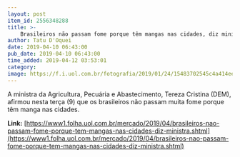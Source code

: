 ```yaml
---
layout: post
item_id: 2556348288
title: >-
    Brasileiros não passam fome porque têm mangas nas cidades, diz ministra
author: Tatu D'Oquei
date: 2019-04-10 06:43:00
pub_date: 2019-04-10 06:43:00
time_added: 2019-04-12 03:53:01
category: 
image: https://f.i.uol.com.br/fotografia/2019/01/24/15483702545c4a414ee20a6_1548370254_3x2_rt.jpg
---
```


A ministra da Agricultura, Pecuária e Abastecimento, Tereza Cristina (DEM), afirmou nesta terça (9) que os brasileiros não passam muita fome porque têm manga nas cidades.

**Link:** [https://www1.folha.uol.com.br/mercado/2019/04/brasileiros-nao-passam-fome-porque-tem-mangas-nas-cidades-diz-ministra.shtml](https://www1.folha.uol.com.br/mercado/2019/04/brasileiros-nao-passam-fome-porque-tem-mangas-nas-cidades-diz-ministra.shtml)

